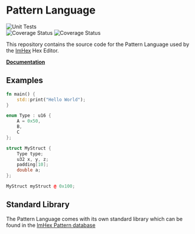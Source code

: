 # Pattern Language 

![Unit Tests](https://img.shields.io/github/workflow/status/WerWolv/PatternLanguage/Unit%20Tests?label=Unit%20Tests&style=flat-square)<br>
![Coverage Status](https://img.shields.io/coveralls/github/WerWolv/PatternLanguage?style=flat-square&label=Library%20Coverage)
![Coverage Status](https://img.shields.io/coveralls/github/WerWolv/ImHex-Patterns?style=flat-square&label=Pattern%20Coverage)

This repository contains the source code for the Pattern Language used by the [ImHex](https://github.com/WerWolv/ImHex) Hex Editor.

**[Documentation](https://imhex.werwolv.net/docs)**

## Examples

```rust
fn main() {
    std::print("Hello World");
}
```

```cpp
enum Type : u16 {
    A = 0x50,
    B,
    C
};

struct MyStruct {
    Type type;
    u32 x, y, z;
    padding[10];
    double a;
};

MyStruct myStruct @ 0x100;
```

## Standard Library

The Pattern Language comes with its own standard library which can be found in the [ImHex Pattern database](https://github.com/WerWolv/ImHex-Patterns/tree/master/includes/std) 
